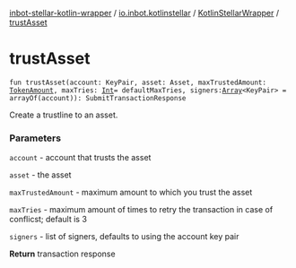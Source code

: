 [inbot-stellar-kotlin-wrapper](../../index.md) / [io.inbot.kotlinstellar](../index.md) / [KotlinStellarWrapper](index.md) / [trustAsset](./trust-asset.md)

# trustAsset

`fun trustAsset(account: KeyPair, asset: Asset, maxTrustedAmount: `[`TokenAmount`](../-token-amount/index.md)`, maxTries: `[`Int`](https://kotlinlang.org/api/latest/jvm/stdlib/kotlin/-int/index.html)` = defaultMaxTries, signers: `[`Array`](https://kotlinlang.org/api/latest/jvm/stdlib/kotlin/-array/index.html)`<KeyPair> = arrayOf(account)): SubmitTransactionResponse`

Create a trustline to an asset.

### Parameters

`account` - account that trusts the asset

`asset` - the asset

`maxTrustedAmount` - maximum amount to which you trust the asset

`maxTries` - maximum amount of times to retry the transaction in case of conflicst; default is 3

`signers` - list of signers, defaults to using the account key pair

**Return**
transaction response

